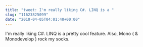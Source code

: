 ```yaml
---
title: "tweet: I'm really liking C#. LINQ is a "
slug: "11623825099"
date: "2010-04-05T04:01:40+00:00"
---
```

I'm really liking C#. LINQ is a pretty cool feature. Also, Mono ( & Monodevelop ) rock my socks.